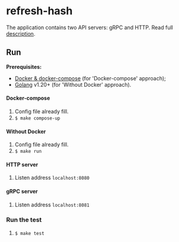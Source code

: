 # refresh-hash

The application contains two API servers: gRPC and HTTP. Read full [description](https://github.com/dolefir/refresh-hash/blob/main/task/DESCRIPTION.md).

## Run

__Prerequisites:__
* [Docker & docker-compose](https://www.docker.com/products/docker-desktop) (for 'Docker-compose' approach);
* [Golang](https://golang.org/dl/) v1.20+ (for 'Without Docker' approach).

#### Docker-compose

1. Config file already fill.
2. `$ make compose-up`

#### Without Docker

1. Config file already fill.
2. `$ make run`

#### HTTP server

1. Listen address `localhost:8080`

#### gRPC server

1. Listen address `localhost:8081`

### Run the test

1. `$ make test`

